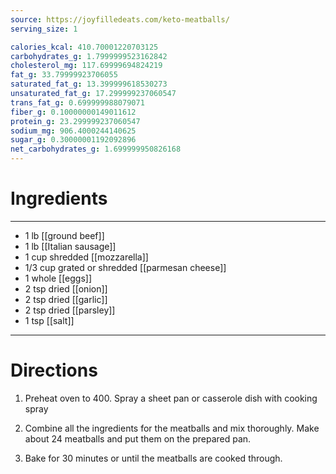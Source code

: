 ```yaml
---
source: https://joyfilledeats.com/keto-meatballs/
serving_size: 1

calories_kcal: 410.70001220703125
carbohydrates_g: 1.7999999523162842
cholesterol_mg: 117.69999694824219
fat_g: 33.79999923706055
saturated_fat_g: 13.399999618530273
unsaturated_fat_g: 17.299999237060547
trans_fat_g: 0.699999988079071
fiber_g: 0.10000000149011612
protein_g: 23.299999237060547
sodium_mg: 906.4000244140625
sugar_g: 0.30000001192092896
net_carbohydrates_g: 1.699999950826168
---
```

# Ingredients
---
- 1 lb [[ground beef]]
- 1 lb [[Italian sausage]]
- 1 cup shredded [[mozzarella]]
- 1/3 cup grated or shredded [[parmesan cheese]]
- 1 whole [[eggs]]
- 2 tsp dried  [[onion]]
- 2 tsp dried  [[garlic]]
- 2 tsp dried [[parsley]]
- 1 tsp [[salt]]
---

# Directions
1. Preheat oven to 400. Spray a sheet pan or casserole dish with cooking spray

2. Combine all the ingredients for the meatballs and mix thoroughly. Make about 24 meatballs and put them on the prepared pan.

3. Bake for 30 minutes or until the meatballs are cooked through.

